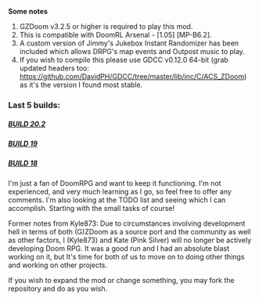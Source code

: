**Some notes**

1. GZDoom v3.2.5 or higher is required to play this mod.
2. This is compatible with DoomRL Arsenal - [1.05] [MP-B6.2].
3. A custom version of Jimmy's Jukebox Instant Randomizer has been included which allows DRPG's map events and Outpost music to play.
4. If you wish to compile this please use GDCC v0.12.0 64-bit (grab updated headers too: https://github.com/DavidPH/GDCC/tree/master/lib/inc/C/ACS_ZDoom) as it's the version I found most stable.


### Last 5 builds:
##### [BUILD 20.2](https://github.com/Sumwunn/DoomRPG/tree/ce92f760eeb7399133215dd64bd150a5e24d6ef5)
##### [BUILD 19](https://github.com/Sumwunn/DoomRPG/tree/5b5665ca03012541cb14a0f70ef2f8657631fda2)
##### [BUILD 18](https://github.com/Sumwunn/DoomRPG/tree/320a41f2b2e42404fdb01c67ab4ed03c69e0910f)


I'm just a fan of DoomRPG and want to keep it functioning. I'm not experienced, and very much learning as I go, so feel free to offer any comments. I'm also looking at the TODO list and seeing which I can accomplish. Starting with the small tasks of course!

Former notes from Kyle873:
Due to circumstances involving development hell in terms of both (G)ZDoom as a source port and the community as well as other factors, I (Kyle873) and Kate (Pink Silver) will no longer be actively developing Doom RPG. It was a good run and I had an absolute blast working on it, but It's time for both of us to move on to doing other things and working on other projects.

If you wish to expand the mod or change something, you may fork the repository and do as you wish.
